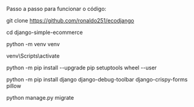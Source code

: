 Passo a passo para funcionar o código:

git clone https://github.com/ronaldo251/ecodjango 

cd django-simple-ecommerce    

python -m venv venv

venv\Scripts\activate

python -m pip install --upgrade pip setuptools wheel --user

python -m pip install django django-debug-toolbar django-crispy-forms pillow

python manage.py migrate

